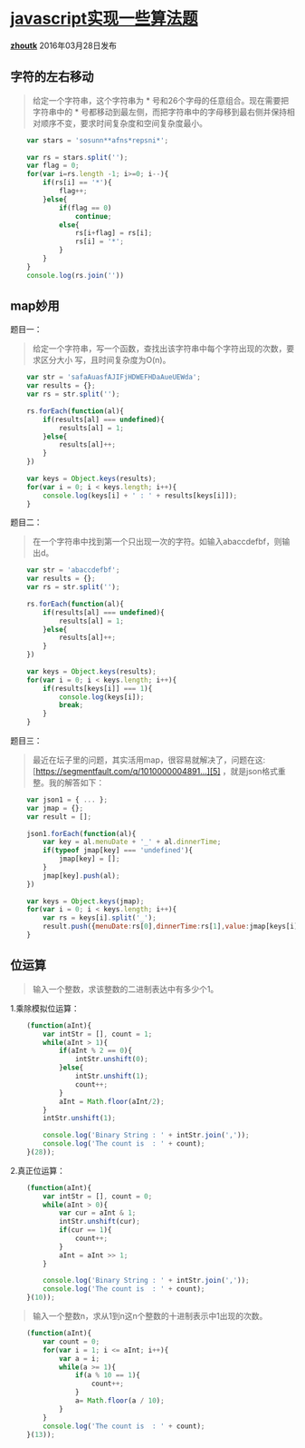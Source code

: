 # [javascript实现一些算法题][0]


[**zhoutk**][4] 2016年03月28日发布 


## 字符的左右移动

> 给定一个字符串，这个字符串为 * 号和26个字母的任意组合。现在需要把字符串中的 * 号都移动到最左侧，而把字符串中的字母移到最右侧并保持相对顺序不变，要求时间复杂度和空间复杂度最小。

```js
    var stars = 'sosunn**afns*repsni*';
    
    var rs = stars.split('');
    var flag = 0;
    for(var i=rs.length -1; i>=0; i--){
        if(rs[i] == '*'){
            flag++;
        }else{
            if(flag == 0)
                continue;
            else{
                rs[i+flag] = rs[i];
                rs[i] = '*';
            }
        }
    }
    console.log(rs.join(''))
```
## map妙用

题目一：

> 给定一个字符串，写一个函数，查找出该字符串中每个字符出现的次数，要求区分大小
写，且时间复杂度为O(n)。

```js
    var str = 'safaAuasfAJIFjHDWEFHDaAueUEWda';
    var results = {};
    var rs = str.split('');
    
    rs.forEach(function(al){
        if(results[al] === undefined){
            results[al] = 1;
        }else{
            results[al]++;
        }
    })
    
    var keys = Object.keys(results);
    for(var i = 0; i < keys.length; i++){
        console.log(keys[i] + ' : ' + results[keys[i]]);
    }
```
题目二：

> 在一个字符串中找到第一个只出现一次的字符。如输入abaccdefbf，则输出d。

```js
    var str = 'abaccdefbf';
    var results = {};
    var rs = str.split('');
    
    rs.forEach(function(al){
        if(results[al] === undefined){
            results[al] = 1;
        }else{
            results[al]++;
        }
    })
    
    var keys = Object.keys(results);
    for(var i = 0; i < keys.length; i++){
        if(results[keys[i]] === 1){
            console.log(keys[i]);
            break;
        }
    }
```
题目三：

> 最近在坛子里的问题，其实活用map，很容易就解决了，问题在这:[https://segmentfault.com/q/1010000004891...][5] ，就是json格式重整。我的解答如下：

```js
    var json1 = { ... };
    var jmap = {};
    var result = [];
    
    json1.forEach(function(al){
        var key = al.menuDate + '_' + al.dinnerTime;
        if(typeof jmap[key] === 'undefined'){
            jmap[key] = [];
        }
        jmap[key].push(al);
    })
    
    var keys = Object.keys(jmap);
    for(var i = 0; i < keys.length; i++){
        var rs = keys[i].split('_');
        result.push({menuDate:rs[0],dinnerTime:rs[1],value:jmap[keys[i]]});
    }
```
## 位运算

> 输入一个整数，求该整数的二进制表达中有多少个1。

1.乘除模拟位运算：

```js
    (function(aInt){
        var intStr = [], count = 1;
        while(aInt > 1){
            if(aInt % 2 == 0){
                intStr.unshift(0);
            }else{
                intStr.unshift(1);
                count++;
            }
            aInt = Math.floor(aInt/2);
        }
        intStr.unshift(1);
    
        console.log('Binary String : ' + intStr.join(','));
        console.log('The count is  : ' + count);
    }(28));
```
2.真正位运算：

```js
    (function(aInt){
        var intStr = [], count = 0;
        while(aInt > 0){
            var cur = aInt & 1;
            intStr.unshift(cur);
            if(cur == 1){
                count++;
            }
            aInt = aInt >> 1;
        }
    
        console.log('Binary String : ' + intStr.join(','));
        console.log('The count is  : ' + count);
    }(10));
```
> 输入一个整数n，求从1到n这n个整数的十进制表示中1出现的次数。


```js
    (function(aInt){
        var count = 0;
        for(var i = 1; i <= aInt; i++){
            var a = i;
            while(a >= 1){
                if(a % 10 == 1){
                    count++;
                }
                a= Math.floor(a / 10);
            }
        }
        console.log('The count is  : ' + count);
    }(13));
```


[0]: https://segmentfault.com/a/1190000004706724
[1]: https://segmentfault.com/t/node.js/blogs
[2]: https://segmentfault.com/t/%E7%AE%97%E6%B3%95/blogs
[3]: https://segmentfault.com/t/javascript/blogs
[4]: https://segmentfault.com/u/zhoutk
[5]: https://segmentfault.com/q/1010000004891072/a-1020000004891249